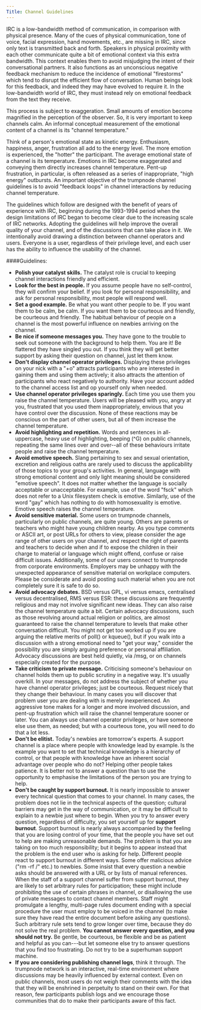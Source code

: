 ```yaml
---
Title: Channel Guidelines
---
```

IRC is a low-bandwidth method of communication, in comparison with physical presence. Many of the cues of physical communication, tone of voice, facial expression, hand movements, etc., are missing in IRC, since only text is transmitted back and forth.
Speakers in physical proximity with each other communicate quite a bit of emotional context via this extra bandwidth. This context enables them to avoid misjudging the intent of their conversational partners. It also functions as an unconscious negative feedback mechanism to reduce the incidence of emotional "firestorms" which tend to disrupt the efficient flow of conversation. Human beings look for this feedback, and indeed they may have evolved to require it. In the low-bandwidth world of IRC, they must instead rely on emotional feedback from the text they receive.

This process is subject to exaggeration. Small amounts of emotion become magnified in the perception of the observer. So, it is very important to keep channels calm. An informal conceptual measurement of the emotional content of a channel is its "channel temperature."

Think of a person's emotional state as kinetic energy. Enthusiasm, happiness, anger, frustration all add to the energy level. The more emotion is experienced, the "hotter" the participant. The average emotional state of a channel is its temperature. Emotions in IRC become exaggerated and conveying them directly increases channel temperature. Pent-up frustration, in particular, is often released as a series of inappropriate, "high energy" outbursts. An important objective of the trumpnode channel guidelines is to avoid "feedback loops" in channel interactions by reducing channel temperature.

The guidelines which follow are designed with the benefit of years of experience with IRC, beginning during the 1993-1994 period when the design limitations of IRC began to become clear due to the increasing scale of IRC networks. Adopting the guidelines will help improve the overall quality of your channel, and of the discussions that can take place in it.
We intentionally avoid drawing a distinction between channel operators and users. Everyone is a user, regardless of their privilege level, and each user has the ability to influence the usability of the channel.

####Guidelines:
-  **Polish your catalyst skills.** The catalyst role is crucial to keeping channel interactions friendly and efficient.
-  **Look for the best in people.** If you assume people have no self-control, they will confirm your belief. If you look for personal responsibility, and ask for personal responsibility, most people will respond well.
-  **Set a good example.** Be what you want other people to be. If you want them to be calm, be calm. If you want them to be courteous and friendly, be courteous and friendly. The habitual behaviour of people on a channel is the most powerful influence on newbies arriving on the channel.
-  **Be nice if someone messages you.** They have gone to the trouble to seek out someone with the background to help them. You are it! Be flattered they have singled you out. If you think they will get better support by asking their question on channel, just let them know.
-  **Don't display channel operator privileges.** Displaying these privileges on your nick with a "+o" attracts participants who are interested in gaining them and using them actively; it also attracts the attention of participants who react negatively to authority. Have your account added to the channel access list and op yourself only when needed.
-  **Use channel operator privileges sparingly.** Each time you use them you raise the channel temperature. Users will be pleased with you, angry at you, frustrated that you used them inappropriately, envious that you have control over the discussion. None of these reactions may be conscious on the part of other users, but all of them increase the channel temperature.
-  **Avoid highlighting and repetition.** Words and sentences in all-uppercase, heavy use of highlighting, beeping (^G) on public channels, repeating the same lines over and over--all of these behaviours irritate people and raise the channel temperature.
-  **Avoid emotive speech.** Slang pertaining to sex and sexual orientation, excretion and religious oaths are rarely used to discuss the applicability of those topics to your group's activities. In general, language with strong emotional content and only light meaning should be considered "emotive speech". It does not matter whether the language is socially acceptable or unacceptable. For example, use of the word "fsck" which does not refer to a Unix filesystem check is emotive. Similarly, use of the word "gay" which has nothing to do with homosexuality is emotive. Emotive speech raises the channel temperature.
-  **Avoid sensitive material.** Some users on trumpnode channels, particularly on public channels, are quite young. Others are parents or teachers who might have young children nearby. As you type comments or ASCII art, or post URLs for others to view, please consider the age range of other users on your channel, and respect the right of parents and teachers to decide when and if to expose the children in their charge to material or language which might offend, confuse or raise difficult issues.
  Additionally, some of our users connect to trumpnode from corporate environments. Employers may be unhappy with the unexpected appearance of sensitive material on workplace computers. Please be considerate and avoid posting such material when you are not completely sure it is safe to do so.
-  **Avoid advocacy debates.** BSD versus GPL, vi versus emacs, centralised versus decentralised, RMS versus ESR: these discussions are frequently religious and may not involve significant new ideas. They can also raise the channel temperature quite a bit. Certain advocacy discussions, such as those revolving around actual religion or politics, are almost guaranteed to raise the channel temperature to levels that make other conversation difficult.
  You might not get too worked up if you are arguing the relative merits of poll() or kqueue(), but if you walk into a discussion with a strong emotional need to "get your way," consider the possibility you are simply arguing preference or personal affiliation. Advocacy discussions are best held quietly, via /msg, or on channels especially created for the purpose.
-  **Take criticism to private message.** Criticising someone's behaviour on channel holds them up to public scrutiny in a negative way. It's usually overkill. In your messages, do not address the subject of whether you have channel operator privileges; just be courteous. Request nicely that they change their behaviour. In many cases you will discover that problem user you are dealing with is merely inexperienced. An aggressive tone makes for a longer and more involved discussion, and pent-up frustration which will raise the channel temperature sooner or later. You can always use channel operator privileges, or have someone else use them, as needed; but with a courteous tone, you will need to do that a lot less.
-  **Don't be elitist.** Today's newbies are tomorrow's experts. A support channel is a place where people with knowledge lead by example. Is the example you want to set that technical knowledge is a hierarchy of control, or that people with knowledge have an inherent social advantage over people who do not? Helping other people takes patience. It is better not to answer a question than to use the opportunity to emphasise the limitations of the person you are trying to help.
-  **Don't be caught by support burnout.** It is nearly impossible to answer every technical question that comes to your channel. In many cases, the problem does not lie in the technical aspects of the question; cultural barriers may get in the way of communication, or it may be difficult to explain to a newbie just where to begin. When you try to answer every question, regardless of difficulty, you set yourself up for **support burnout**.
   Support burnout is nearly always accompanied by the feeling that you are losing control of your time, that the people you have set out to help are making unreasonable demands. The problem is that you are taking on too much responsibility; but it begins to appear instead that the problem is the end user who is asking for help.
   Different people react to support burnout in different ways. Some offer malicious advice ("rm -rf /" etc.) to newbies. Some insist that every question a newbie asks should be answered with a URL or by lists of manual references.
   When the staff of a support channel suffer from support burnout, they are likely to set arbitrary rules for participation; these might include prohibiting the use of certain phrases in channel, or disallowing the use of private messages to contact channel members. Staff might promulgate a lengthy, multi-page rules document ending with a special procedure the user must employ to be voiced in the channel (to make sure they have read the entire document before asking any questions).
   Such arbitrary rule sets tend to grow longer over time, because they do not solve the real problem. **You cannot answer every question, and you should not try.** Be gentle, be courteous, be flexible and be as patient and helpful as you can---but let someone else try to answer questions that you find too frustrating. Do not try to be a superhuman support machine.
-  **If you are considering publishing channel logs**, think it through. The trumpnode network is an interactive, real-time environment where discussions may be heavily influenced by external context. Even on public channels, most users do not weigh their comments with the idea that they will be enshrined in perpetuity to stand on their own. For that reason, few participants publish logs and we encourage those communities that do to make their participants aware of this fact.

